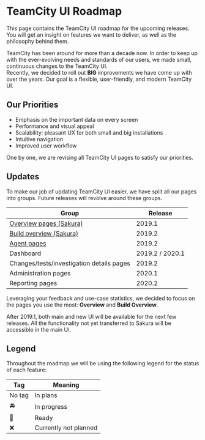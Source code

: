# TeamCity UI Roadmap

This page contains the TeamCity UI roadmap for the upcoming releases. You will get an
insight on features we want to deliver, as well as the philosophy behind them.

TeamCity has been around for more than a decade now. In order to keep up with the ever-evolving needs and standards of our users, we made small, continuous changes to the
TeamCity UI. <br/>
Recently, we decided to roll out **BIG** improvements we have come up with over the years.
Our goal is a flexible, user-friendly, and modern TeamCity UI.

## Our Priorities
 
* Emphasis on the important data on every screen
* Performance and visual appeal
* Scalability: pleasant UX for both small and big installations
* Intuitive navigation
* Improved user workflow

One by one, we are revising all TeamCity UI pages to satisfy our priorities.

## Updates
To make our job of updating TeamCity UI easier, we have split all our pages into groups.
Future releases will revolve around these groups.
 
| Group                                     | Release                  |
|-------------------------------------------|--------------------------|
| [Overview pages (Sakura)](Sakura.md)      | 2019.1                   |
| [Build overview (Sakura)](BuildOverview.md)|2019.2|
| [Agent pages](AgentPages.md)              | 2019.2                   |
| Dashboard              | 2019.2 / 2020.1                   |
| Changes/tests/investigation details pages | 2019.2                   |
| Administration pages                      | 2020.1                   |
| Reporting pages                           | 2020.2                   |
 
Leveraging your feedback and use-case statistics, we decided to focus on the pages you use the most: __Overview__ and __Build Overview__.

After 2019.1, both main and new UI will be available for the next few releases. All the functionality not yet transferred to Sakura will be accessible in the main UI.

## Legend 

Throughout the roadmap we will be using the following legend for the status of each feature:

|  Tag                  |         Meaning      |
|-----------------------|----------------------|
| No tag                | In plans   |
| :oncoming_automobile: | In progress |
| :checkered_flag:      | Ready      |
| :x:      |  Currently not planned  |

